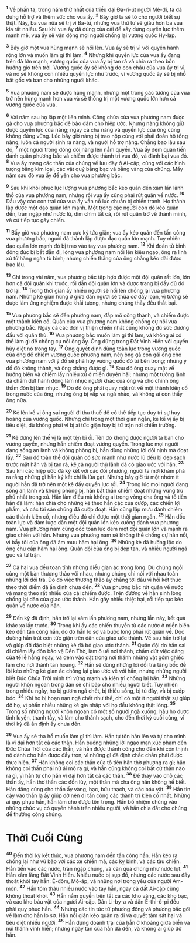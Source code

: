 <sup><b>1</b></sup> Về phần ta, trong năm thứ nhất của triều đại Đa-ri-út người Mê-đi, ta đã đứng hỗ trợ và thêm sức cho vua ấy. <sup><b>2</b></sup> Bây giờ ta sẽ tỏ cho ngươi biết sự thật. Này, ba vua nữa sẽ trị vì Ba-tư, nhưng vua thứ tư sẽ giàu hơn ba vua kia rất nhiều. Sau khi vua ấy đã dùng của cải để xây dựng quyền lực thêm mạnh mẽ, vua ấy sẽ vận động mọi người chống lại vương quốc Hy-lạp.

<sup><b>3</b></sup> Bấy giờ một vua hùng mạnh sẽ nổi lên. Vua ấy sẽ trị vì với quyền hành rộng lớn và muốn làm gì thì làm. <sup><b>4</b></sup> Nhưng khi quyền lực của vua ấy đang trên đà lớn mạnh, vương quốc của vua ấy bị tan rã và chia ra theo bốn hướng gió trên trời. Vương quốc ấy sẽ không do con cháu của vua ấy trị vì, và nó sẽ không còn nhiều quyền lực như trước, vì vương quốc ấy sẽ bị nhổ bật gốc và ban cho những người khác.

<sup><b>5</b></sup> Vua phương nam sẽ được hùng mạnh, nhưng một trong các tướng của vua trở nên hùng mạnh hơn vua và sẽ thống trị một vương quốc lớn hơn cả vương quốc của vua.

<sup><b>6</b></sup> Vài năm sau họ lập một liên minh. Công chúa của vua phương nam được gả cho vua phương bắc để bảo đảm cho hiệp ước. Nhưng nàng không giữ được quyền lực của nàng; ngay cả cha nàng và quyền lực của ông cũng không đứng vững. Lúc bấy giờ nàng bị trao nộp cùng với phái đoàn hộ tống nàng, luôn cả người sinh ra nàng, và người hỗ trợ nàng. Chẳng bao lâu sau đó, <sup><b>7</b></sup> một người trong dòng dõi nàng lên nắm quyền. Vua ấy đem quân tiến đánh quân phương bắc và chiếm được thành trì vua đó, và đánh bại vua đó. <sup><b>8</b></sup> Vua ấy mang các thần của chúng về lưu đày ở Ai-cập, cùng với các hình tượng bằng kim loại, các vật quý bằng bạc và bằng vàng của chúng. Mấy năm sau đó vua ấy để yên cho vua phương bắc.

<sup><b>9</b></sup> Sau khi khôi phục lực lượng vua phương bắc kéo quân đến xâm lấn lãnh thổ của vua phương nam, nhưng rồi vua ấy cũng phải rút quân về nước. <sup><b>10</b></sup> Dầu vậy các con trai của vua ấy vẫn nỗ lực chuẩn bị chiến tranh. Họ thành lập được một đạo quân lớn mạnh. Một trong các người con đó kéo quân đến, tràn ngập như nước lũ, dìm chìm tất cả, rồi rút quân trở về thành mình, và cứ tiếp tục gây chiến.

<sup><b>11</b></sup> Bấy giờ vua phương nam cực kỳ tức giận; vua ấy kéo quân đến tấn công vua phương bắc, người đã thành lập được đạo quân lớn mạnh. Tuy nhiên đạo quân lớn mạnh đó bị trao vào tay vua phương nam. <sup><b>12</b></sup> Khi đoàn tù binh đông đúc bị bắt dẫn đi, lòng vua phương nam nổi lên kiêu ngạo, ông ra lịnh xử tử hàng ngàn tù binh; nhưng chiến thắng của ông chẳng kéo dài được bao lâu.

<sup><b>13</b></sup> Chỉ trong vài năm, vua phương bắc tập hợp được một đội quân rất lớn, lớn hơn cả đội quân khi trước, rồi dẫn đội quân lớn và được trang bị đầy đủ đó trở lại. <sup><b>14</b></sup> Trong thời gian ấy nhiều người sẽ nổi lên chống lại vua phương nam. Những kẻ gian hùng ở giữa dân ngươi sẽ thừa cơ dấy loạn, vì tưởng sẽ được làm ứng nghiệm được khải tượng, nhưng chúng thảy đều thất bại.

<sup><b>15</b></sup> Vua phương bắc sẽ đến phương nam, đắp mô công thành, và chiếm được một thành kiên cố. Quân của vua phương nam không chống cự nổi vua phương bắc. Ngay cả các đơn vị thiện chiến nhất cũng không đủ sức đương đầu với quân thù. <sup><b>16</b></sup> Vua phương bắc muốn làm gì thì làm, và không ai có thể làm gì để chống cự nổi ông ấy. Ông đứng trong Đất Vinh Hiển với quyền hủy diệt nó trong tay. <sup><b>17</b></sup> Ông quyết định dùng toàn lực trong vương quốc của ông để chiếm vương quốc phương nam, nên ông gả con gái ông cho vua phương nam với ý đồ sẽ phá hủy vương quốc đó từ bên trong; nhưng ý đồ đó không thành, và ông chẳng được gì. <sup><b>18</b></sup> Sau đó ông quay mặt về hướng biển và chiếm lấy nhiều xứ ở miền duyên hải; nhưng một tướng lãnh đã chấm dứt hành động làm nhục người khác của ông và cho chính ông thấm đòn bị làm nhục. <sup><b>19</b></sup> Do đó ông phải quay mặt rút về một thành kiên cố trong nước của ông, nhưng ông bị vấp và ngã nhào, và không ai còn thấy ông nữa.

<sup><b>20</b></sup> Kẻ lên kế vị ông sai người đi thu thuế để có thể tiếp tục duy trì sự huy hoàng của vương quốc. Nhưng chỉ trong một thời gian ngắn, kẻ kế vị ấy bị tiêu diệt, dù không phải vì bị ai tức giận hay bị tử trận nơi chiến trường.

<sup><b>21</b></sup> Kẻ đứng lên thế vị là một tên bỉ ổi. Tên đó không được người ta ban cho vương quyền, nhưng hắn chiếm đoạt vương quyền. Trong lúc mọi người đang sống an lành và không phòng bị, hắn dùng những lời dối nịnh mà đoạt lấy. <sup><b>22</b></sup> Sau đó toàn thể đội quân có sức mạnh như nước lũ đều bị dẹp sạch trước mặt hắn và bị tan rã, kể cả người thủ lãnh đã có giao ước với hắn. <sup><b>23</b></sup> Sau khi các hiệp ước đã ký kết với các đối phương, người ta mới khám phá ra rằng những gì hắn ký kết chỉ là lừa gạt. Nhưng bấy giờ từ một nhóm ít người hắn đã trở nên một kẻ đầy quyền lực rồi. <sup><b>24</b></sup> Trong lúc mọi người đang sống an lành và không phòng bị, hắn bất thần chiếm đoạt những vùng trù phú nhất trong xứ. Hắn làm điều mà không ai trong vòng cha ông và tổ tiên hắn đã làm: hắn chia cho những kẻ theo hắn các của cướp, các chiến lợi phẩm, và các tài sản chúng đã cướp đoạt. Hắn cũng lập mưu đánh chiếm các thành kiên cố, nhưng điều đó chỉ được một thời gian ngắn. <sup><b>25</b></sup> Hắn dốc toàn lực và đảm lược dẫn một đội quân lớn kéo xuống đánh vua phương nam. Vua phương nam cũng dốc toàn lực đem một đội quân lớn và mạnh ra giao chiến với hắn. Nhưng vua phương nam sẽ không thể chống cự hắn nổi, vì bầy tôi của ông đã âm mưu hãm hại ông. <sup><b>26</b></sup> Những kẻ đã hưởng lộc do ông chu cấp hãm hại ông. Quân đội của ông bị dẹp tan, và nhiều người ngã gục và tử trận.

<sup><b>27</b></sup> Cả hai vua đều toan tính những điều gian ác trong lòng. Dù chúng ngồi cùng một bàn thương thảo với nhau, nhưng chúng chỉ nói với nhau toàn những lời dối trá. Do đó việc thương thảo ấy chẳng tới đâu vì hồi kết thúc theo thời điểm đã ấn định chưa đến. <sup><b>28</b></sup> Vua phương bắc rút quân về nước và mang theo rất nhiều của cải chiếm được. Trên đường về hắn sinh lòng chống lại dân của giao ước thánh. Hắn gây nhiều thiệt hại, rồi tiếp tục kéo quân về nước của hắn.

<sup><b>29</b></sup> Đến kỳ đã định, hắn trở lại xâm lấn phương nam, nhưng lần này, kết quả khác xa lần trước. <sup><b>30</b></sup> Trong khi ấy các chiến thuyền từ các nước ở miền biển kéo đến tấn công hắn, do đó hắn lo sợ và buộc lòng phải rút quân về. Dọc đường hắn trút cơn tức giận trên dân của giao ước thánh. Về sau hắn trở lại và giúp đỡ đặc biệt những kẻ đã bỏ giao ước thánh. <sup><b>31</b></sup> Quân đội do hắn sai đi chiếm lấy đồn bảo vệ Đền Thờ, làm ô uế nơi thánh, chấm dứt việc dâng của tế lễ hằng ngày, và đem vào đặt trong nơi thánh những vật gớm ghiếc làm cho nơi thánh tan hoang. <sup><b>32</b></sup> Hắn sẽ dùng những lời dối trá tâng bốc để lôi kéo những kẻ gian ác chống lại giao ước về với hắn, nhưng những người biết Đức Chúa Trời mình thì vững mạnh và kiên trì chống lại hắn. <sup><b>33</b></sup> Những người khôn ngoan trong dân sẽ chỉ bảo cho nhiều người biết. Tuy nhiên trong nhiều ngày, họ bị gươm ngã chết, bị thiêu sống, bị tù đày, và bị cướp bóc. <sup><b>34</b></sup> Khi họ bị hoạn nạn ngã chết như thế, chỉ có một ít người thật sự giúp đỡ họ, vì phần nhiều những kẻ gia nhập với họ đều không thật lòng. <sup><b>35</b></sup> Trong số những người khôn ngoan có một số người ngã xuống, hầu họ được tinh luyện, thanh tẩy, và làm cho thánh sạch, cho đến thời kỳ cuối cùng, vì thời kỳ đã ấn định ấy chưa đến.

<sup><b>36</b></sup> Vua ấy sẽ tha hồ muốn làm gì thì làm. Hắn tự tôn hắn lên và tự cho mình là vĩ đại hơn tất cả các thần. Hắn buông những lời ngạo mạn xúc phạm đến Đức Chúa Trời của các thần, và hắn được thành công cho đến khi cơn thịnh nộ dành cho hắn được đầy trọn, vì những gì đã định chắc chắn phải được thực hiện. <sup><b>37</b></sup> Hắn không coi các thần của tổ tiên hắn thờ phượng ra gì; hắn không coi thần phái nữ ái mộ ra gì, và hắn cũng không coi bất cứ thần nào ra gì, vì hắn tự cho hắn vĩ đại hơn tất cả các thần. <sup><b>38</b></sup> Để thay vào chỗ các thần ấy, hắn thờ thần các đồn lũy, một thần mà cha ông hắn không hề biết. Hắn dâng cúng cho thần ấy vàng, bạc, bửu thạch, và các báu vật. <sup><b>39</b></sup> Hắn tin cậy vào thần lạ ấy giúp đỡ nên đi tấn công các thành trì kiên cố nhất. Những ai quy phục hắn, hắn làm cho được tôn trọng. Hắn bổ nhiệm chúng vào những chức vụ có quyền hành trên nhiều người, và hắn chia đất cho chúng để thưởng công chúng.


# Thời Cuối Cùng
<sup><b>40</b></sup> Đến thời kỳ kết thúc, vua phương nam đến tấn công hắn. Hắn kéo ra chống lại như vũ bão với các xe chiến mã, các kỵ binh, và các tàu chiến. Hắn tiến vào các nước, tràn ngập chúng, và càn qua chúng như nước lụt. <sup><b>41</b></sup> Hắn xâm lăng Đất Vinh Hiển. Nhiều nước bị sụp đổ, nhưng các nước sau đây thoát khỏi tay hắn: Ê-đôm, Mô-áp, và những nơi trọng yếu của người Am-môn. <sup><b>42</b></sup> Hắn tóm thâu nhiều nước vào tay hắn, ngay cả đất Ai-cập cũng không thoát khỏi. <sup><b>43</b></sup> Hắn nắm quyền trên tất cả các kho vàng, các kho bạc, và các kho báu vật của người Ai-cập. Dân Li-by-a và dân Ê-thi-ô-pi đều phải quy phục hắn. <sup><b>44</b></sup> Nhưng các tin tức từ phương đông và phương bắc gởi về làm cho hắn lo sợ. Hắn nổi giận kéo quân ra đi và quyết tâm sát hại và tiêu diệt nhiều người. <sup><b>45</b></sup> Hắn dựng doanh trại của hắn ở khoảng giữa biển và núi thánh vinh hiển; nhưng ngày tàn của hắn đã đến, và không ai giúp đỡ hắn.